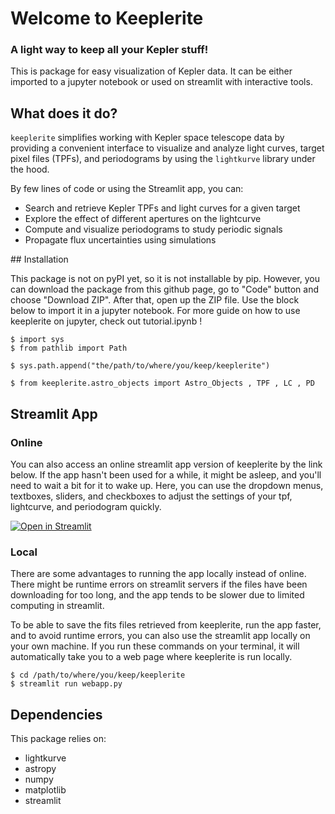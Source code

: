# Welcome to Keeplerite

### A light way to keep all your Kepler stuff! 

This is package for easy visualization of Kepler data. It can be either imported to a jupyter notebook or used on streamlit with interactive tools. 

## What does it do? 

`keeplerite` simplifies working with Kepler space telescope data by providing a convenient interface to visualize and analyze light curves, target pixel files (TPFs), and periodograms by using the `lightkurve` library under the hood.

By few lines of code or using the Streamlit app, you can:

- Search and retrieve Kepler TPFs and light curves for a given target  
- Explore the effect of different apertures on the lightcurve
- Compute and visualize periodograms to study periodic signals  
- Propagate flux uncertainties using simulations  

## Installation

This package is not on pyPI yet, so it is not installable by pip. However, you can download the package from this github page, go to "Code" button and choose "Download ZIP". After that, open up the ZIP file. Use the block below to import it in a jupyter notebook. For more guide on how to use keeplerite on jupyter, check out tutorial.ipynb ! 

    $ import sys
    $ from pathlib import Path

    $ sys.path.append("the/path/to/where/you/keep/keeplerite")

    $ from keeplerite.astro_objects import Astro_Objects , TPF , LC , PD 


## Streamlit App 

### Online 

You can also access an online streamlit app version of keeplerite by the link below. If the app hasn't been used for a while, it might be asleep, and you'll need to wait a bit for it to wake up. Here, you can use the dropdown menus, textboxes, sliders, and checkboxes to adjust the settings of your tpf, lightcurve, and periodogram quickly.  

[![Open in Streamlit](https://static.streamlit.io/badges/streamlit_badge_black_white.svg)](https://keeplerite.streamlit.app/)

### Local 

There are some advantages to running the app locally instead of online. There might be runtime errors on streamlit servers if the files have been downloading for too long, and the app tends to be slower due to limited computing in streamlit. 

To be able to save the fits files retrieved from keeplerite, run the app faster, and to avoid runtime errors, you can also use the streamlit app locally on your own machine. If you run these commands on your terminal, it will automatically take you to a web page where keeplerite is run locally. 

    $ cd /path/to/where/you/keep/keeplerite
    $ streamlit run webapp.py 

## Dependencies 

This package relies on:

* lightkurve
* astropy
* numpy
* matplotlib
* streamlit